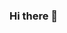 ### Hi there 👋

<!--
**eusoumiranha06/eusoumiranha06** 
#eusoumiranha06
You're in shock, call Batman
and yes i am spider man
